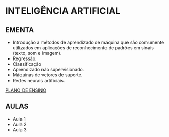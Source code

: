 # INTELIGÊNCIA ARTIFICIAL

## EMENTA
* Introdução a métodos de aprendizado de máquina que são comumente utilizados em aplicações de reconhecimento de padrões em sinais (texto, som e imagem).
* Regressão.
* Classificação
* Aprendizado não supervisionado.
* Máquinas de vetores de suporte.
* Redes neurais artificiais.

[PLANO DE ENSINO](https://gitlab.com/ensino_unb/am/2022-1/docs)

## AULAS

* Aula 1
* Aula 2
* Aula 3